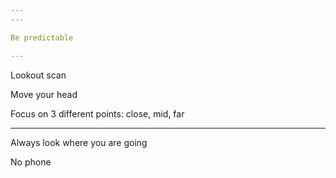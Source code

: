 ```yaml
---
---

Be predictable

---
```


Lookout scan

Move your head

Focus on 3 different points: close, mid, far

---

Always look where you are going

No phone
